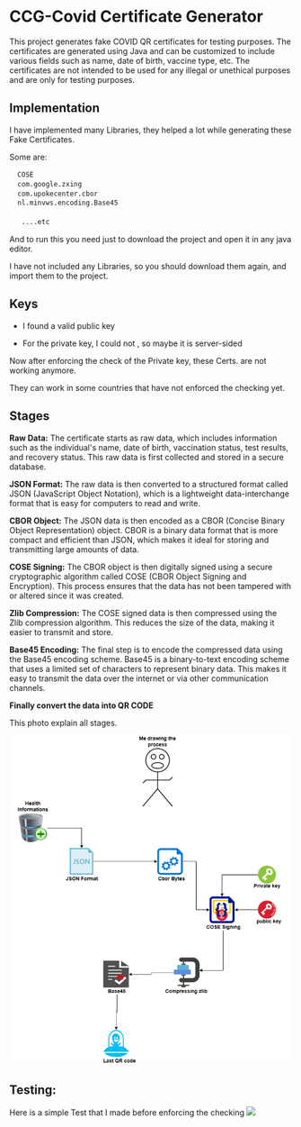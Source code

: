 # CCG-Covid Certificate Generator

This project generates fake COVID QR certificates for testing purposes.
The certificates are generated using Java and can be customized to include various fields such as name, date of birth, vaccine type, etc. The certificates are not intended to be used for any illegal or unethical purposes and are only for testing purposes.


## Implementation

I have implemented many Libraries, they helped a lot while generating these Fake Certificates.
 
Some are:

```bash
  COSE
  com.google.zxing
  com.upokecenter.cbor
  nl.minvws.encoding.Base45

   ....etc
```
    
And to run this you need just to download the project and open it in any java editor.

I have not included any Libraries, so you should download them again, and import them to the project.


## Keys

- I found a valid public key

- For the private key, I could not , so maybe it is server-sided

Now after enforcing the check of the Private key, these Certs. are not working anymore.

They can work in some countries that have not enforced the checking  yet.

## Stages


**Raw Data:**  The certificate starts as raw data, which includes information such as the individual's name, date of birth, vaccination status, test results, and recovery status. This raw data is first collected and stored in a secure database.

**JSON Format:**  The raw data is then converted to a structured format called JSON (JavaScript Object Notation), which is a lightweight data-interchange format that is easy for computers to read and write.

**CBOR Object:**  The JSON data is then encoded as a CBOR (Concise Binary Object Representation) object. CBOR is a binary data format that is more compact and efficient than JSON, which makes it ideal for storing and transmitting large amounts of data.

**COSE Signing:**  The CBOR object is then digitally signed using a secure cryptographic algorithm called COSE (CBOR Object Signing and Encryption). This process ensures that the data has not been tampered with or altered since it was created.

**Zlib Compression:**  The COSE signed data is then compressed using the Zlib compression algorithm. This reduces the size of the data, making it easier to transmit and store.

**Base45 Encoding:**  The final step is to encode the compressed data using the Base45 encoding scheme. Base45 is a binary-to-text encoding scheme that uses a limited set of characters to represent binary data. This makes it easy to transmit the data over the internet or via other communication channels.

**Finally convert the data into QR CODE** 



This photo explain all stages.

![](https://github.com/Abodx9/CCG_Covid-Certificate-Generator/blob/main/How.png)



## Testing: 

Here is a simple Test that I made before enforcing the checking
![](https://github.com/Abodx9/CCG_Covid-Certificate-Generator/blob/main/Test.gif)



